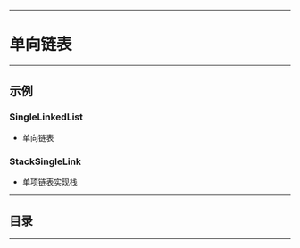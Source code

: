 ------
# 单向链表

------
## 示例
### SingleLinkedList
- 单向链表
### StackSingleLink
- 单项链表实现栈

------
## 目录

------
